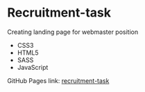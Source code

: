 # Recruitment-task
Creating landing page for webmaster position
 * CSS3
 * HTML5
 * SASS
 * JavaScript

GitHub Pages link:
[recruitment-task](https://dorotapszczola.github.io/Recruitment-task/)